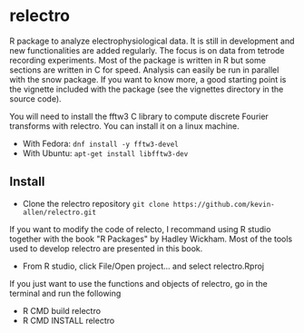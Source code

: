 # relectro

R package to analyze electrophysiological data. It is still in development and new functionalities are added regularly. The focus is on data from tetrode recording experiments. Most of the package is written in R but some sections are written in C for speed. Analysis can easily be run in parallel with the snow package. If you want to know more, a good starting point is the vignette included with the package (see the vignettes directory in the source code).

You will need to install the fftw3 C library to compute discrete Fourier transforms with relectro. You can install it on a linux machine.

* With Fedora: `dnf install -y fftw3-devel` 
* With Ubuntu: `apt-get install libfftw3-dev`


## Install

* Clone the relectro repository `git clone https://github.com/kevin-allen/relectro.git`

If you want to modify the code of relecto, I recommand using R studio together with the book "R Packages" by Hadley Wickham. Most of the tools used to develop relectro are presented in this book.

* From R studio, click File/Open project... and select relectro.Rproj

If you just want to use the functions and objects of relectro, go in the terminal and 
run the following
* R CMD build relectro
* R CMD INSTALL relectro